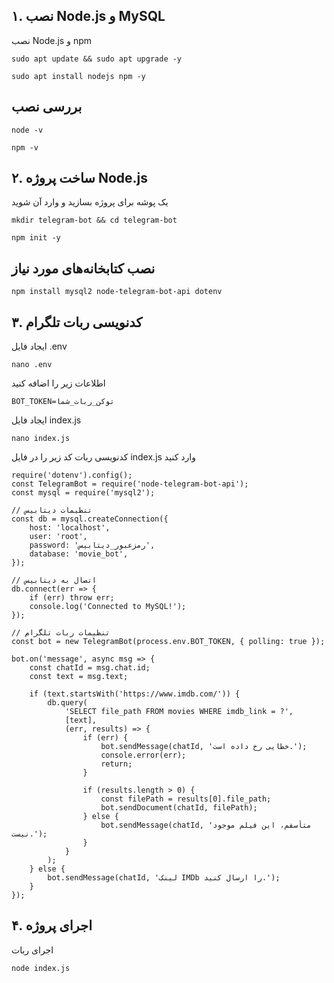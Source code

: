 ## ۱. نصب Node.js و MySQL
نصب Node.js و npm
```
sudo apt update && sudo apt upgrade -y
```
```
sudo apt install nodejs npm -y
```
## بررسی نصب
```
node -v
```
```
npm -v
```
## ۲. ساخت پروژه Node.js
یک پوشه برای پروژه بسازید و وارد آن شوید
```
mkdir telegram-bot && cd telegram-bot
```
```
npm init -y
```
## نصب کتابخانه‌های مورد نیاز
```
npm install mysql2 node-telegram-bot-api dotenv
```
## ۳. کدنویسی ربات تلگرام
ایجاد فایل .env
```
nano .env
```

اطلاعات زیر را اضافه کنید
```
BOT_TOKEN=توکن_ربات_شما
```
ایجاد فایل index.js
```
nano index.js
```
کدنویسی ربات
کد زیر را در فایل index.js وارد کنید
```
require('dotenv').config();
const TelegramBot = require('node-telegram-bot-api');
const mysql = require('mysql2');

// تنظیمات دیتابیس
const db = mysql.createConnection({
    host: 'localhost',
    user: 'root',
    password: 'رمزعبور_دیتابیس',
    database: 'movie_bot',
});

// اتصال به دیتابیس
db.connect(err => {
    if (err) throw err;
    console.log('Connected to MySQL!');
});

// تنظیمات ربات تلگرام
const bot = new TelegramBot(process.env.BOT_TOKEN, { polling: true });

bot.on('message', async msg => {
    const chatId = msg.chat.id;
    const text = msg.text;

    if (text.startsWith('https://www.imdb.com/')) {
        db.query(
            'SELECT file_path FROM movies WHERE imdb_link = ?',
            [text],
            (err, results) => {
                if (err) {
                    bot.sendMessage(chatId, 'خطایی رخ داده است.');
                    console.error(err);
                    return;
                }

                if (results.length > 0) {
                    const filePath = results[0].file_path;
                    bot.sendDocument(chatId, filePath);
                } else {
                    bot.sendMessage(chatId, 'متأسفم، این فیلم موجود نیست.');
                }
            }
        );
    } else {
        bot.sendMessage(chatId, 'لینک IMDb را ارسال کنید.');
    }
});
```
## ۴. اجرای پروژه
اجرای ربات
```
node index.js
```
